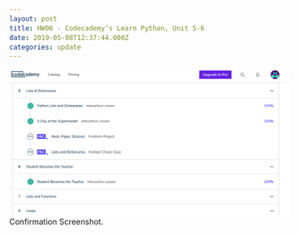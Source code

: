 ```yaml
---
layout: post
title: HW06 - Codecademy’s Learn Python, Unit 5-6
date: 2019-05-08T12:37:44.000Z
categories: update
---
```

<img src="/images/fulls/006a.jpg" class="fit image"> Confirmation Screenshot.
